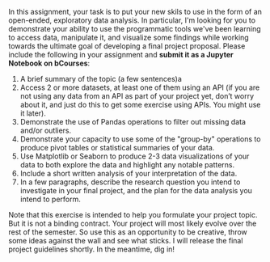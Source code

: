 In this assignment, your task is to put your new skils to use in the form of an open-ended, exploratory data analysis. In particular, I'm looking for you to demonstrate your ability to use the programmatic tools we've been learning to access data, manipulate it, and visualize some findings while working towards the ultimate goal of developing a final project proposal. Please include the following in your assignment and **submit it as a Jupyter Notebook on bCourses**:

  1. A brief summary of the topic (a few sentences)a
  2. Access 2 or more datasets, at least one of them using an API (if you are not using any data from an API as part of your project yet, don’t worry about it, and just do this to get some exercise using APIs. You might use it later).
  3. Demonstrate the use of Pandas operations to filter out missing data and/or outliers.
  4. Demonstrate your capacity to use some of the "group-by" operations to produce pivot tables or statistical summaries of your data.
  5. Use Matplotlib or Seaborn to produce 2-3 data visualizations of your data to both explore the data and highlight any notable patterns.
  6. Include a short written analysis of your interpretation of the data.
  7. In a few paragraphs, describe the research question you intend to investigate in your final project, and the plan for the data analysis you intend to perform.

Note that this exercise is intended to help you formulate your project topic. But it is not a binding contract. Your project will most likely evolve over the rest of the semester. So use this as an opportunity to be creative, throw some ideas against the wall and see what sticks. I will release the final project guidelines shortly. In the meantime, dig in!

